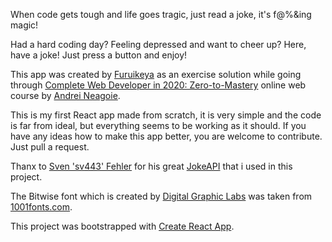 When code gets tough and life goes tragic, just read a joke, it's f@%&ing magic!

Had a hard coding day? Feeling depressed and want to cheer up?
Here, have a joke! Just press a button and enjoy!

This app was created by [Furuikeya](https://github.com/Furuikeya) as an exercise solution while going through [Complete Web Developer in 2020: Zero-to-Mastery](https://www.udemy.com/course/the-complete-web-developer-zero-to-mastery/) online web course by [Andrei Neagoie](https://zerotomastery.io/).

This is my first React app made from scratch, it is very simple and the code is far from ideal, but everything seems to be working as it should.
If you have any ideas how to make this app better, you are welcome to contribute. Just pull a request.

Thanx to [Sven 'sv443' Fehler](https://github.com/Sv443) for his great [JokeAPI](https://sv443.net/jokeapi/v2/) that i used in this project. 

The Bitwise font which is created by [Digital Graphic Labs](http://www.digitalgraphiclabs.com/) was taken from [1001fonts.com](https://www.1001fonts.com/bitwise-font.html).

This project was bootstrapped with [Create React App](https://github.com/facebook/create-react-app).

